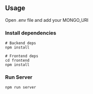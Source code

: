## Usage

Open .env file and add your MONGO_URI

### Install dependencies

```
# Backend deps
npm install

# Frontend deps
cd frontend
npm install
```

### Run Server

```
npm run server
```
